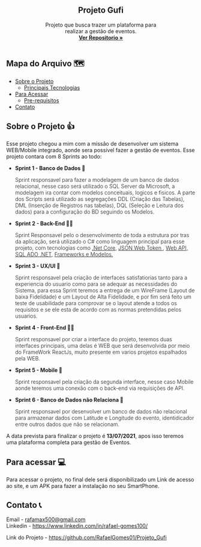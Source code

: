 <link rel="preconnect" href="https://fonts.gstatic.com">
<link href="https://fonts.googleapis.com/css2?family=Roboto:wght@100;300;400;500;700;900&display=swap" rel="stylesheet">

<!-- Logo -->
<br>

  <h2 align="center">Projeto Gufi</h2>

  <p align="center">
    Projeto que busca trazer um plataforma para <br> realizar a gestão de eventos.
    <br />
    <a href="https://github.com/RafaelGomes01/Projeto_Gufi"><strong>Ver Repositorio 
    »</strong></a>
    <br />
    <br />
  </p>
</p>



<!-- Mapa -->
## Mapa do Arquivo 🗺️

* [Sobre o Projeto](#about)
  * [Principais Tecnologias](#tec)
* [Para Acessar](#acess)
  * [Pre-requisitos](#prerequisites)
* [Contato](#contato) 



<!-- Sobre o Projeto -->
## Sobre o Projeto 👍
<p id="about">
Esse projeto chegou a mim com a missão de desenvolver um sistema WEB/Mobile integrado, aonde sera possivel fazer a gestão de eventos. Esse projeto contara com 8 Sprints ao todo:
</p>

* <p style="font-weight: bold;"> Sprint 1 - Banco de Dados 🎲</p>
  <p style="font-weight: 300;"> Sprint responsavel para fazer a modelagem de um banco de dados relacional, nesse caso será utilizado o SQL Server da Microsoft, a modelagem ira contar com modelos conceituais, logicos e fisicos. A parte dos Scripts será utilizado as segregações DDL (Criação das Tabelas), DML (Inserção de Registros nas tabelas), DQL (Seleção e Leitura dos dados) para a configuração do BD seguindo os Modelos.</p>

* <p style="font-weight: bold;"> Sprint 2 - Back-End 👨‍💻</p>
  <p style="font-weight: 300;">Sprint Responsavel pelo o desenvolvimento de toda a estrutura por tras da aplicação, será utilizado o C# como linguagem principal para esse projeto, com tecnologias como <span style="text-decoration: underline">.Net Core</span>, <span style="text-decoration: underline">JSON Web Token </span>, <span style="text-decoration: underline">Web API, </span> <span style="text-decoration: underline"> SQL ADO .NET</span>, <span style="text-decoration: underline">Frameworks e Modelos. </span></p>

* <p style="font-weight: bold;"> Sprint 3 - UX/UI 🎨</p>
  <p style="font-weight: 300;"> Sprint responsavel pela criação de interfaces satisfatiorias tanto para a experiencia do usuario como para se adequar as necessidades do Sistema, para essa Sprint teremos a entrega de um WireFrame (Layout de baixa Fidelidade) e um Layout de Alta Fidelidade, e por fim será feito um teste de usabilidade para comprovar se o layout atende a todos os requisitos e se ele esta de acordo com as normas pretendidas pelos usuarios.</p>

* <p style="font-weight: bold;"> Sprint 4 - Front-End 👨‍💻</p>
  <p style="font-weight: 300;"> Sprint responsavel por criar a interface do projeto, teremos duas interfaces principais, uma delas é WEB que será desenvolvida por meio do FrameWork ReactJs, muito presente em varios projetos espalhados pela WEB.</p>

* <p style="font-weight: bold;"> Sprint 5 - Mobile 📱</p>
  <p style="font-weight: 300;"> Sprint responsavel pela criação da segunda interface, nesse caso Mobile aonde teremos uma conexão com o back-end via requisições de API.</p>

* <p style="font-weight: bold;"> Sprint 6 - Banco de Dados não Relaciona 🎲</p>
  <p style="font-weight: 300;"> Sprint responsavel por desenvolver um banco de dados não relacional para armazenar dados com Latitude e Longitude do evento, identidicador entre outros dados que não se relacionam.</p>

<p>A data prevista para finalizar o projeto é <span style="font-weight: bold;">13/07/2021</span>, apos isso teremos uma plataforma completa para gestão de Eventos.</p>

<!-- Para Acessar -->
## Para acessar 💻
<p id="acess">
Para acessar o projeto, no final dele será disponibilizado um Link de acesso ao site, e um APK para fazer a instalação no seu SmartPhone.

<!-- Contato -->
## Contato 📞
<p id="contato">
Email - <a href="rafamax500@gmail.com"> rafamax500@gmail.com </a><br>
Linkedin - <a href="https://www.linkedin.com/in/rafael-gomes100/"> https://www.linkedin.com/in/rafael-gomes100/ </a>

Link do Projeto - https://github.com/RafaelGomes01/Projeto_Gufi
  



